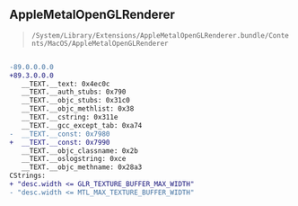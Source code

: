 ## AppleMetalOpenGLRenderer

> `/System/Library/Extensions/AppleMetalOpenGLRenderer.bundle/Contents/MacOS/AppleMetalOpenGLRenderer`

```diff

-89.0.0.0.0
+89.3.0.0.0
   __TEXT.__text: 0x4ec0c
   __TEXT.__auth_stubs: 0x790
   __TEXT.__objc_stubs: 0x31c0
   __TEXT.__objc_methlist: 0x38
   __TEXT.__cstring: 0x311e
   __TEXT.__gcc_except_tab: 0xa74
-  __TEXT.__const: 0x7980
+  __TEXT.__const: 0x7990
   __TEXT.__objc_classname: 0x2b
   __TEXT.__oslogstring: 0xce
   __TEXT.__objc_methname: 0x28a3
CStrings:
+ "desc.width <= GLR_TEXTURE_BUFFER_MAX_WIDTH"
- "desc.width <= MTL_MAX_TEXTURE_BUFFER_WIDTH"

```
